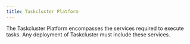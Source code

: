 ```yaml
---
title: Taskcluster Platform
---
```


The Taskcluster Platform encompasses the services required to execute tasks.
Any deployment of Taskcluster must include these services.
